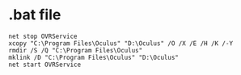 
# .bat file
    net stop OVRService
    xcopy "C:\Program Files\Oculus" "D:\Oculus" /O /X /E /H /K /-Y
    rmdir /S /Q "C:\Program Files\Oculus"
    mklink /D "C:\Program Files\Oculus" "D:\Oculus"
    net start OVRService